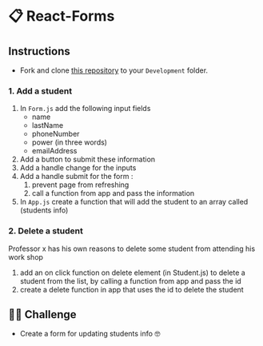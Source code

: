 # 📋 React-Forms

## Instructions

- Fork and clone [this repository](https://github.com/JoinCODED/Task-react-forms) to your `Development` folder.

### 1. Add a student

1. In `Form.js` add the following input fields
   - name
   - lastName
   - phoneNumber
   - power (in three words)
   - emailAddress
2. Add a button to submit these information
3. Add a handle change for the inputs
4. Add a handle submit for the form :
   1. prevent page from refreshing
   2. call a function from app and pass the information
5. In `App.js` create a function that will add the student to an array called (students info)

### 2. Delete a student

Professor x has his own reasons to delete some student from attending his work shop

1. add an on click function on delete element (in Student.js) to delete a student from the list, by calling a function from app and pass the id
2. create a delete function in app that uses the id to delete the student

## 🤼‍♂️ Challenge

- Create a form for updating students info 🤓
